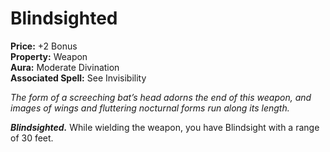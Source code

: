 # Blindsighted

**Price:** +2 Bonus  
**Property:** Weapon  
**Aura:** Moderate Divination  
**Associated Spell:** See Invisibility  

*The form of a screeching bat’s head adorns the end of this weapon, and images of wings and fluttering nocturnal forms run along its length.*

***Blindsighted.*** While wielding the weapon, you have Blindsight with a range of 30 feet.